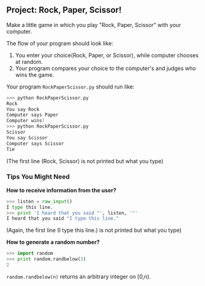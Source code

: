 ## Project: Rock, Paper, Scissor!
Make a little game in which you play "Rock, Paper, Scissor" with your computer. 

The flow of your program should look like:
1. You enter your choice(Rock, Paper, or Scissor), while computer chooses at random.
2. Your program compares your choice to the computer's and judges who wins the game.

Your program `RockPaperScissor.py` should run like:
```Python
>>> python RockPaperScissor.py
Rock
You say Rock
Computer says Paper
Computer wins!
>>> python RockPaperScissor.py
Scissor
You say Scissor
Computer says Scissor
Tie
```
(The first line (Rock, Scissor) is not printed but what you type)

### Tips You Might Need
**How to receive information from the user?**
```Python
>>> listen = raw_input()
I type this line.
>>> print 'I heard that you said "', listen, '"'
I heard that you said "I type this line."
```
(Again, the first line (I type this line.) is not printed but what you type)

**How to generate a random number?**
```Python
>>> import random
>>> print random.randbelow(3)
2
```
`random.randbelow(n)` returns an arbitrary integer on [0,n).
